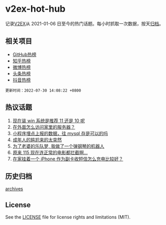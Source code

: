 # v2ex-hot-hub

 记录[V2EX](https://www.v2ex.com/)从 2021-01-06 日至今的热门话题。每小时抓取一次数据，按天[归档](archives)。
 
 ## 相关项目

- [GitHub热榜](https://github.com/snaildev/github-hot-hub)
- [知乎热榜](https://github.com/snaildev/zhihu-hot-hub)
- [微博热榜](https://github.com/snaildev/weibo-hot-hub)
- [头条热榜](https://github.com/snaildev/toutiao-hot-hub)
- [抖音热榜](https://github.com/snaildev/douyin-hot-hub)


 `更新时间：2022-07-30 14:08:22 +0800`

## 热议话题

1. [现在装 win 系统是推荐 11 还是 10 呢](https://www.v2ex.com/t/869596)
1. [在外面怎么访问家里的服务器？](https://www.v2ex.com/t/869500)
1. [小程序埋点上报的数据，往 mysql 存是可以的吗](https://www.v2ex.com/t/869507)
1. [成年人的尴尬来的太突然](https://www.v2ex.com/t/869559)
1. [为了老婆的乐队梦, 我做了一个弹钢琴的机器人](https://www.v2ex.com/t/869471)
1. [原来 115 现在连正常的电影都拦截啊...](https://www.v2ex.com/t/869551)
1. [在家挂着一个 iPhone 作为副卡收短信怎么充电比较好？](https://www.v2ex.com/t/869550)

## 历史归档

[archives](archives)

## License

See the [LICENSE](LICENSE) file for license rights and limitations (MIT).
